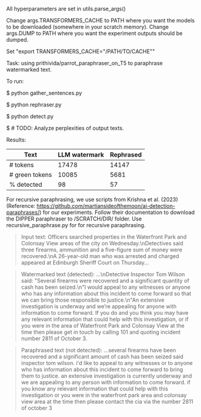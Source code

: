All hyperparameters are set in utils.parse_args()

Change args.TRANSFORMERS_CACHE to PATH where you want the models to be downloaded (somewhere in your scratch memory).
Change args.DUMP to PATH where you want the experiment outputs should be dumped.

Set "export TRANSFORMERS_CACHE="/PATH/TO/CACHE""

Task: using prithivida/parrot_paraphraser_on_T5 to paraphrase watermarked text.

To run:

$ python gather_sentences.py 

$ python rephraser.py

$ python detect.py

$ # TODO: Analyze perplexities of output texts.

Results:

| Text           | LLM watermark | Rephrased |
|----------------|---------------|-----------|
| # tokens       | 17478         | 14147     |
| # green tokens | 10085         | 5681      |
| % detected     | 98            | 57        |

For recursive paraphrasing, we use scripts from Krishna et al. (2023) (Reference: https://github.com/martiansideofthemoon/ai-detection-paraphrases/) for our experiments. Follow their documentation to download the DIPPER paraphraser to /SCRATCH/DIR/ folder. Use recursive_paraphrase.py for for recursive paraphrasing.

> Input text: Officers searched properties in the Waterfront Park and Colonsay View areas of the city on Wednesday.\nDetectives said three firearms, ammunition and a five-figure sum of money were recovered.\nA 26-year-old man who was arrested and charged appeared at Edinburgh Sheriff Court on Thursday...

> Watermarked text (detected): ...\nDetective Inspector Tom Wilson said: "Several firearms were recovered and a significant quantity of cash has been seized.\n"I would appeal to any witnesses or anyone who has any information about this incident to come forward so that we can bring those responsible to justice.\n"An extensive investigation is underway and we’re appealing for anyone with information to come forward. If you do and you think you may have any relevant information that could help with this investigation, or if you were in the area of Waterfront Park and Colonsay View at the time then please get in touch by calling 101 and quoting incident number 2811 of October 3.

> Paraphrased text (not detected): ...several firearms have been recovered and a significant amount of cash has been seized said inspector tom wilson. i'd like to appeal to any witnesses or to anyone who has information about this incident to come forward to bring them to justice. an extensive investigation is currently underway and we are appealing to any person with information to come forward. if you know any relevant information that could help with this investigation or you were in the waterfront park area and colonsay view area at the time then please contact the cia via the number 2811 of october 3
